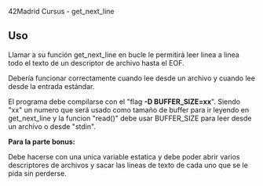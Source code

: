 42Madrid Cursus - get_next_line

## Uso

Llamar a su función get_next_line en bucle le permitirá leer linea a linea todo el texto de un descriptor de archivo hasta el EOF.

Debería funcionar correctamente cuando lee desde un archivo y cuando lee desde la entrada estándar.

El programa debe compilarse con el "flag **-D BUFFER_SIZE=xx**". Siendo "xx" un numero que será usado como tamaño de buffer para ir leyendo en get_next_line y la funcion "read()"
debe usar BUFFER_SIZE para leer desde un archivo o desde "stdin".

**Para la parte bonus:**

Debe hacerse con una unica variable estatica y debe poder abrir varios descriptores de archivos y sacar las lineas de texto de cada uno que se le pida sin perderse.
